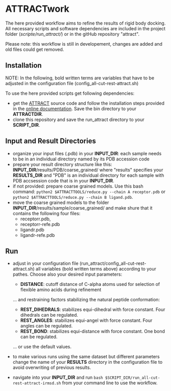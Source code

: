 # ATTRACTwork
The here provided workflow aims to refine the results of rigid body docking. All necessary scripts and software dependencies are included in the project folder (*scripte/run_attract/*) or in the gitHub repository "attract". 

Please note: this workflow is still in developement, changes are added and old files could get removed.

## Installation
NOTE: In the following, bold written terms are variables that have to be adjusted in the configuration file (config_all-cut-rest-attract.sh)

To use the here provided scripts get following dependencies:
- get the [ATTRACT](http://www.attract.ph.tum.de/services/ATTRACT/attract.tgz) source code and follow the installation steps provided in the [online documentation](http://www.attract.ph.tum.de/services/ATTRACT/documentation.html). Save the bin directory to your **ATTRACTDIR**.
- clone this repository and save the run_attract directory to your **SCRIPT_DIR**.

## Input and Result Directories 
- organize your input files (.pdb) in your **INPUT_DIR**: each sample needs to be in an individual directory named by its PDB accession code
- prepare your result directory structure like this: **INPUT_DIR**/results/PDB/coarse_grained/ where "results" specifies your **RESULTS_DIR**  and "PDB" is an individual directory for each sample with PDB accsession code that is in your **INPUT_DIR**. 
- if not provided: prepare coarse grained models. Use this bash command: `python2 $ATTRACTTOOLS/reduce.py --chain A receptor.pdb` or `python2 $ATTRACTTOOLS/reduce.py --chain B ligand.pdb`. 
- move the coarse grained models to the folder **INPUT_DIR**/results/sample/coarse_grained/ and make shure that it contains the following four files:
  - receptorr.pdb,
  - receptorr-refe.pdb
  - ligandr.pdb
  - ligandr-refe.pdb 

## Run 
- adjust in your configuration file (run_attract/config_all-cut-rest-attract.sh) all variables (bold written terms above) according to your pathes. Choose also your desired input parameters:
  - **DISTANCE**: cutoff distance of C-alpha atoms used for selection of flexible amino acids during refinement 
  
  ... and restraining factors stabilizing the natural peptide conformation:
  - **REST_DIHEDRALS**: stabilizes equi-dihedral with force constant. Four dihedrals can be regulated. 
  - **REST_ANGLES**: stabilizes equi-angel with force constant. Four angles can be regulated.
  - **REST_BOND**: stabilizes equi-distance with force constant. One bond can be regulated.

  ... or use the default values.  
- to make various runs using the same dataset but different parameters change the name of your **RESULTS** directory in the configuration file to avoid overwriting of previous results. 
- navigate into your **INPUT_DIR** and run `bash $SCRIPT_DIR/run_all-cut-rest-attract-irmsd.sh` from your command line to use the workflow.





